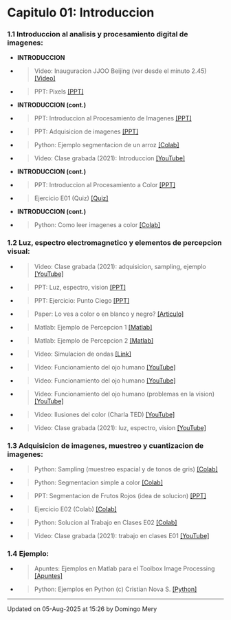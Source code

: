 
# Capitulo 01: Introduccion
### 1.1 Introduccion al analisis y procesamiento digital de imagenes:
* **INTRODUCCION** 
* > Video: Inauguracion JJOO Beijing (ver desde el minuto 2.45) [[Video]](https://github.com/domingomery/imagenes/blob/master/clases/Cap01_Introduccion/videos/01_Human_Pixels_Beijing_2008.mp4)
* > PPT: Pixels [[PPT]](https://github.com/domingomery/imagenes/blob/master/clases/Cap01_Introduccion/presentations/IMG01_Pixels.pptx)
* **INTRODUCCION (cont.)** 
* > PPT: Introduccion al Procesamiento de Imagenes [[PPT]](https://github.com/domingomery/imagenes/blob/master/clases/Cap01_Introduccion/presentations/IMG01_Introduccion.pptx)
* > PPT: Adquisicion de imagenes [[PPT]](https://github.com/domingomery/imagenes/blob/master/clases/Cap01_Introduccion/presentations/IMG01_Adquisicion.pptx)
* > Python: Ejemplo segmentacion de un arroz [[Colab]](https://colab.research.google.com/drive/1M8-zYkEmF6vrhrFPTCsENFfxZsetaIL0)
* > Video: Clase grabada (2021): Introduccion [[YouTube]](https://youtu.be/ou1R9UbwP00)
* **INTRODUCCION (cont.)** 
* > PPT: Introduccion al Procesamiento a Color [[PPT]](https://github.com/domingomery/imagenes/blob/master/clases/Cap01_Introduccion/presentations/IMG01_IntroduccionColor.pptx)
* > Ejercicio E01 (Quiz) [[Quiz]](https://cursos.canvas.uc.cl/courses/90276/assignments)
* **INTRODUCCION (cont.)** 
* > Python: Como leer imagenes a color [[Colab]](https://colab.research.google.com/drive/1JqHCnOiZb_KC7DPh1vF9vbLrFCc8pyDf)
### 1.2 Luz, espectro electromagnetico y elementos de percepcion visual:
* > Video: Clase grabada (2021): adquisicion, sampling, ejemplo [[YouTube]](https://youtu.be/v1g1cb-zYTU)
* > PPT: Luz, espectro, vision [[PPT]](https://github.com/domingomery/imagenes/blob/master/clases/Cap01_Introduccion/presentations/IMG01_Luz-Ondas-Ojo.pptx)
* > PPT: Ejercicio: Punto Ciego [[PPT]](https://github.com/domingomery/imagenes/blob/master/clases/Cap01_Introduccion/presentations/IMG01_EjercicioPuntoCiego.pptx)
* > Paper: Lo ves a color o en blanco y negro? [[Articulo]](https://www.bbc.com/mundo/noticias-49178274)
* > Matlab: Ejemplo de Percepcion 1 [[Matlab]](https://github.com/domingomery/imagenes/blob/master/clases/Cap01_Introduccion/matlab/IMG01_Perception1.m)
* > Matlab: Ejemplo de Percepcion 2 [[Matlab]](https://github.com/domingomery/imagenes/blob/master/clases/Cap01_Introduccion/matlab/IMG01_Perception2.m)
* > Video: Simulacion de ondas [[Link]](https://www.falstad.com/ripple/)
* > Video: Funcionamiento del ojo humano [[YouTube]](https://www.youtube.com/watch?v=nbwPPcwknPU)
* > Video: Funcionamiento del ojo humano [[YouTube]](https://www.youtube.com/watch?v=PmD7Tjb6yKo)
* > Video: Funcionamiento del ojo humano (problemas en la vision) [[YouTube]](https://www.youtube.com/watch?v=AsKeu4wm3XI)
* > Video: Ilusiones del color (Charla TED) [[YouTube]](https://www.youtube.com/watch?v=mf5otGNbkuc)
* > Video: Clase grabada (2021): luz, espectro, vision [[YouTube]](https://youtu.be/ffj6vZtV5gI)
### 1.3 Adquisicion de imagenes, muestreo y cuantizacion de imagenes:
* > Python: Sampling (muestreo espacial y de tonos de gris) [[Colab]](https://colab.research.google.com/drive/100zqZBV51j2hP6yjKOrkjxvpsSiLLuh2)
* > Python: Segmentacion simple a color [[Colab]](https://colab.research.google.com/drive/1gfSdlVgzd3abygf8XB0I2F62rpzlh8SK)
* > PPT: Segmentacion de Frutos Rojos (idea de solucion) [[PPT]](https://github.com/domingomery/imagenes/blob/master/clases/Cap01_Introduccion/presentations/IMG01_SegmentacionFrutosRojos.pptx)
* > Ejercicio E02 (Colab) [[Colab]](https://colab.research.google.com/drive/1QwgbERxLRQf8_BUplfT6QzYNsk14KACF?usp=sharing)
* > Python: Solucion al Trabajo en Clases E02 [[Colab]](https://drive.google.com/file/osso)
* > Video: Clase grabada (2021): trabajo en clases E01 [[YouTube]](https://youtu.be/7npN3o3DB30)
### 1.4 Ejemplo:
* > Apuntes: Ejemplos en Matlab para el Toolbox Image Processing [[Apuntes]](https://github.com/domingomery/imagenes/blob/master/clases/Cap01_Introduccion/matlab/IMG01_EjemploBasicoMatlab.pdf)
* > Python: Ejemplos en Python (c) Cristian Nova S. [[Python]](https://github.com/MonkyDCristian/Prosesamiento_de_imagenes/blob/master/FPI.ipynb)
---


Updated on 05-Aug-2025 at 15:26 by Domingo Mery
